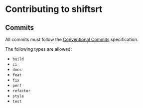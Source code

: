 # Contributing to shiftsrt

## Commits

All commits must follow the [Conventional Commits][conventional-commits] specification.

The following types are allowed:

- `build`
- `ci`
- `docs`
- `feat`
- `fix`
- `perf`
- `refactor`
- `style`
- `test`

[conventional-commits]: https://www.conventionalcommits.org/en/v1.0.0/
